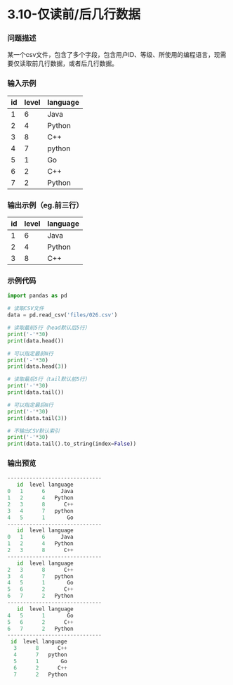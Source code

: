 # 3.10-仅读前/后几行数据

### 问题描述

某一个csv文件，包含了多个字段，包含用户ID、等级、所使用的编程语言，现需要仅读取前几行数据，或者后几行数据。

### 输入示例

| id | level | language |
| --- | --- | --- |
| 1 | 6 | Java |
| 2 | 4 | Python |
| 3 | 8 | C++ |
| 4 | 7 | python |
| 5 | 1 | Go |
| 6 | 2 | C++ |
| 7 | 2 | Python |

### 输出示例（eg.前三行）

| id | level | language |
| --- | --- | --- |
| 1 | 6 | Java |
| 2 | 4 | Python |
| 3 | 8 | C++ |

### 示例代码

```python
import pandas as pd

# 读取CSV文件
data = pd.read_csv('files/026.csv')

# 读取最前5行（head默认后5行）
print('-'*30)
print(data.head())

# 可以指定最前N行
print('-'*30)
print(data.head(3))

# 读取最后5行（tail默认前5行）
print('-'*30)
print(data.tail())

# 可以指定最后N行
print('-'*30)
print(data.tail(3))

# 不输出CSV默认索引
print('-'*30)
print(data.tail().to_string(index=False))
```

### 输出预览

```python
------------------------------
   id  level language
0   1      6     Java
1   2      4   Python
2   3      8      C++
3   4      7   python
4   5      1       Go
------------------------------
   id  level language
0   1      6     Java
1   2      4   Python
2   3      8      C++
------------------------------
   id  level language
2   3      8      C++
3   4      7   python
4   5      1       Go
5   6      2      C++
6   7      2   Python
------------------------------
   id  level language
4   5      1       Go
5   6      2      C++
6   7      2   Python
------------------------------
 id  level language
  3      8      C++
  4      7   python
  5      1       Go
  6      2      C++
  7      2   Python
```